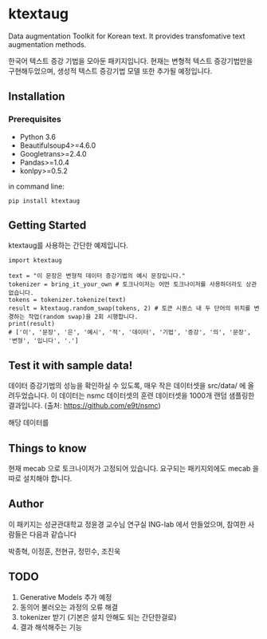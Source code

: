 # ktextaug


Data augmentation Toolkit for Korean text.
It provides transfomative text augmentation methods.

한국어 텍스트 증강 기법을 모아둔 패키지입니다.
현재는 변형적 텍스트 증강기법만을 구현해두었으며, 생성적 텍스트 증강기법 모델 또한 추가될 예정입니다.

## Installation

### Prerequisites

* Python 3.6
* Beautifulsoup4>=4.6.0
* Googletrans>=2.4.0
* Pandas>=1.0.4
* konlpy>=0.5.2

in command line:

```
pip install ktextaug
```

## Getting Started

ktextaug를 사용하는 간단한 예제입니다. 

```
import ktextaug

text = "이 문장은 변형적 데이터 증강기법의 예시 문장입니다."
tokenizer = bring_it_your_own # 토크나이저는 어떤 토크나이저를 사용하더라도 상관없습니다.
tokens = tokenizer.tokenize(text)
result = ktextaug.random_swap(tokens, 2) # 토큰 시퀀스 내 두 단어의 위치를 변경하는 작업(random swap)을 2회 시행합니다. 
print(result)
# ['이', '문장', '은', '예시', '적', '데이터', '기법', '증강', '의', '문장', '변형', '입니다', '.']
```

## Test it with sample data!

데이터 증강기법의 성능을 확인하실 수 있도록, 매우 작은 데이터셋을 src/data/ 에 올려두었습니다.
이 데이터는 nsmc 데이터셋의 훈련 데이터셋을 1000개 랜덤 샘플링한 결과입니다.
(출처: https://github.com/e9t/nsmc)

해당 데이터를 

## Things to know

현재 mecab 으로 토크나이저가 고정되어 있습니다. 
요구되는 패키지외에도 mecab 을 따로 설치해야 합니다.

## Author

이 패키지는 성균관대학교 정윤경 교수님 연구실 ING-lab 에서 만들었으며, 참여한 사람들은 다음과 같습니다

박종혁, 이정훈, 전현규, 정민수, 조진욱

## TODO

1. Generative Models 추가 예정 
2. 동의어 불러오는 과정의 오류 해결
3. tokenizer 받기 (기본은 설치 안해도 되는 간단한걸로)
4. 결과 해석해주는 기능